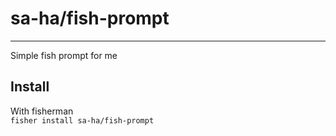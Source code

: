# sa-ha/fish-prompt
---
Simple fish prompt for me  

## Install
With fisherman  
`fisher install sa-ha/fish-prompt`


